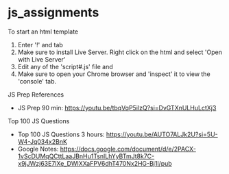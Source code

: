 # js_assignments

To start an html template
  1. Enter '!' and tab
  2. Make sure to install Live Server. Right click on the html and select 'Open with Live Server' 
  3. Edit any of the 'script#.js' file and 
  4. Make sure to open your Chrome browser and 'inspect' it to view the 'console' tab.

JS Prep References
  * JS Prep 90 min: https://youtu.be/tbqVqP5ilzQ?si=DvGTXnULHuLctXj3

Top 100 JS Questions  
  * Top 100 JS Questions 3 hours: https://youtu.be/AUTO7ALJk2U?si=5U-W4-Jq034x2BnK 
  * Google Notes: https://docs.google.com/document/d/e/2PACX-1vScDUMqQCttLaaJBnHu1TsnlLhYyBTmJt8k7C-x9jJWzj63E7lXe_DWIXXaFPV6dhT470Nx2HG-Bj1l/pub